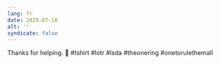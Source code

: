 ```yaml
---
lang: fr
date: 2015-07-18
alt: ''
syndicate: false
---
```


Thanks for helping. 💍 #tshirt #lotr #lsda #theonering #onetorulethemall
